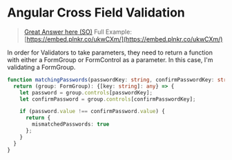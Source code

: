 # Angular Cross Field Validation

> [Great Answer here (SO)](https://stackoverflow.com/questions/31788681/angular2-validator-which-relies-on-multiple-form-fields)
> Full Example: [https://embed.plnkr.co/ukwCXm/](https://embed.plnkr.co/ukwCXm/)

In order for Validators to take parameters, they need to return a function with either a FormGroup or FormControl as a parameter. 
In this case, I'm validating a FormGroup.

```ts
function matchingPasswords(passwordKey: string, confirmPasswordKey: string) {
  return (group: FormGroup): {[key: string]: any} => {
    let password = group.controls[passwordKey];
    let confirmPassword = group.controls[confirmPasswordKey];

    if (password.value !== confirmPassword.value) {
      return {
        mismatchedPasswords: true
      };
    }
  }
}
```

